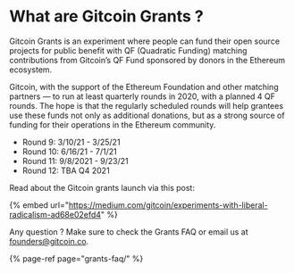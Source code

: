 # What are Gitcoin Grants ?

Gitcoin Grants is an experiment where people can fund their open source projects for public benefit with QF \(Quadratic Funding\) matching contributions from Gitcoin’s QF Fund sponsored by donors in the Ethereum ecosystem.

  
Gitcoin, with the support of the Ethereum Foundation and other matching partners — to run at least quarterly rounds in 2020, with a planned 4 QF rounds. The hope is that the regularly scheduled rounds will help grantees use these funds not only as additional donations, but as a strong source of funding for their operations in the Ethereum community. 

  
- Round 9: 3/10/21 - 3/25/21  
- Round 10: 6/16/21 - 7/1/21  
- Round 11: 9/8/2021 - 9/23/21  
- Round 12: TBA Q4 2021

Read about the Gitcoin grants launch via this post:

{% embed url="https://medium.com/gitcoin/experiments-with-liberal-radicalism-ad68e02efd4" %}

Any question ? Make sure to check the Grants FAQ or email us at founders@gitcoin.co.

{% page-ref page="grants-faq/" %}



